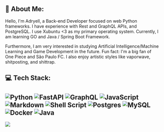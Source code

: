## 💫 About Me:
Hello, I'm Adryell, a Back-end Developer focused on web Python frameworks. I have experience with Rest and GraphQL APIs, and PostgreSQL. I use Xubuntu <3 as my primary operating system. Currently, I am learning GO and Java / Spring Boot Framework.

Furthermore, I am very interested in studying Artificial Intelligence/Machine Learning and Game Development in the future.
Fun fact: I'm a big fan of One Piece and São Paulo FC. I also enjoy artistic styles like vaporwave, shitposting, and shittrap.

## 💻 Tech Stack:
![Python](https://img.shields.io/badge/python-3670A0?style=plastic&logo=python&logoColor=ffdd54) ![FastAPI](https://img.shields.io/badge/FastAPI-005571?style=plastic&logo=fastapi) ![GraphQL](https://img.shields.io/badge/-GraphQL-E10098?style=plastic&logo=graphql&logoColor=white) ![JavaScript](https://img.shields.io/badge/javascript-%23323330.svg?style=plastic&logo=javascript&logoColor=%23F7DF1E) ![Markdown](https://img.shields.io/badge/markdown-%23000000.svg?style=plastic&logo=markdown&logoColor=white) ![Shell Script](https://img.shields.io/badge/shell_script-%23121011.svg?style=plastic&logo=gnu-bash&logoColor=white) ![Postgres](https://img.shields.io/badge/postgres-%23316192.svg?style=plastic&logo=postgresql&logoColor=white) ![MySQL](https://img.shields.io/badge/mysql-%2300f.svg?style=plastic&logo=mysql&logoColor=white) ![Docker](https://img.shields.io/badge/docker-%230db7ed.svg?style=plastic&logo=docker&logoColor=white) ![Java](https://img.shields.io/badge/java-%23ED8B00.svg?style=for-the-badge&logo=openjdk&logoColor=white)
---
[![](https://visitcount.itsvg.in/api?id=adryells&icon=6&color=8)](https://visitcount.itsvg.in)

<!-- Proudly created with GPRM ( https://gprm.itsvg.in ) -->
